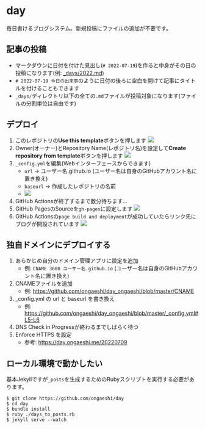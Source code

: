 # day
毎日書けるブログシステム。新規投稿にファイルの追加が不要です。

## 記事の投稿
- マークダウンに日付を付けた見出し(`# 2022-07-19`)を作ると中身がその日の投稿になります(例: [_days/2022.md](https://github.com/ongaeshi/day/blob/main/_days/2022.md))
- `# 2022-07-19 今日の出来事`のように日付の後ろに空白を開けて記事にタイトルを付けることもできます
- `_days/`ディレクトリ以下の全ての`.md`ファイルが投稿対象になります(ファイルの分割単位は自由です)

## デプロイ
1. このレポジトリの**Use this template**ボタンを押します
![](https://i.gyazo.com/f4bc4e39acf3d40bb4314ef38c395863.png)
1. Owner(オーナー)とRepository Name(レポジトリ名)を設定して**Create repository from template**ボタンを押します
![](https://i.gyazo.com/thumb/480/0d8f2e4b208bda05a0f10b1d5c990709.png)
1. `_config.yml`を編集(Webインターフェースからできます)
   - `url` -> ユーザー名.github.io (ユーザー名は自身のGitHubアカウント名に置き換え)
   - `baseurl` -> 作成したレポジトリの名前
   - ![](https://i.gyazo.com/thumb/480/263a51a1c9a4818f4f1218d6ef68b457.png)
1. GitHub Actionsが終了するまで数分待ちます...
1. GitHub PagesのSourceを`gh-pages`に設定します
![](https://i.gyazo.com/thumb/480/cf34893a2a572e6c3d0c482fcf3cf153.png)
1. GitHub Actionsの`page build and deployment`が成功していたらリンク先にブログが開設されています
![](https://i.gyazo.com/thumb/480/f7529faa49226540f312b19174c41644.png)

## 独自ドメインにデプロイする
1. あらかじめ自分のドメイン管理アプリに設定を追加
   - 例: `CNAME 3600 ユーザー名.github.io` (ユーザー名は自身のGitHubアカウント名に置き換え)
1. CNAMEファイルを追加
   - 例: https://github.com/ongaeshi/day_ongaeshi/blob/master/CNAME
1. _config.yml の url と baseurl を書き換え
   - 例: https://github.com/ongaeshi/day_ongaeshi/blob/master/_config.yml#L5-L6
1. DNS Check in Progressが終わるまでしばらく待つ
1. Enforce HTTPS を設定
   - 参考: https://day.ongaeshi.me/20220709

## ローカル環境で動かしたい
基本Jekyllですが`_posts`を生成するためのRubyスクリプトを実行する必要があります。

```
$ git clone https://github.com/ongaeshi/day
$ cd day
$ bundle install
$ ruby ./days_to_posts.rb
$ jekyll serve --watch
```
